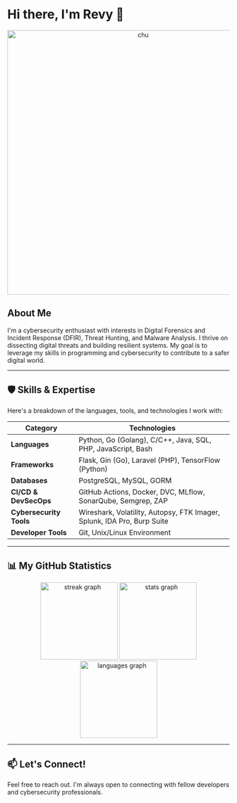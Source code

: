 # Hi there, I'm Revy 👋

<div align="center">
  <img src="https://media1.tenor.com/m/X9Szf6wUsnAAAAAC/love-live-nijigasaki.gif" alt="chu" width="600" />
</div>

## About Me

I'm a cybersecurity enthusiast with interests in Digital Forensics and Incident Response (DFIR), Threat Hunting, and Malware Analysis. I thrive on dissecting digital threats and building resilient systems. My goal is to leverage my skills in programming and cybersecurity to contribute to a safer digital world.

---

## 🛡️ Skills & Expertise

Here's a breakdown of the languages, tools, and technologies I work with:

| Category                | Technologies                                                            |
| ----------------------- | ----------------------------------------------------------------------- |
| **Languages**           | Python, Go (Golang), C/C++, Java, SQL, PHP, JavaScript, Bash            |
| **Frameworks**          | Flask, Gin (Go), Laravel (PHP), TensorFlow (Python)                     |
| **Databases**           | PostgreSQL, MySQL, GORM                                                 |
| **CI/CD & DevSecOps**   | GitHub Actions, Docker, DVC, MLflow, SonarQube, Semgrep, ZAP            |
| **Cybersecurity Tools** | Wireshark, Volatility, Autopsy, FTK Imager, Splunk, IDA Pro, Burp Suite |
| **Developer Tools**     | Git, Unix/Linux Environment                                             |

---

## 📊 My GitHub Statistics

<div align="center">
  <img src="https://streak-stats.demolab.com?user=revprm&locale=en&mode=daily&theme=ayu-mirage&hide_border=true&border_radius=15&order=3" height=175 alt="streak graph" />
  <img src="https://my-stats-indol.vercel.app/api?username=revprm&include_all_commits=true&locale=en&theme=ayu-mirage&hide_border=true&border_radius=15&order=3" height=175 alt="stats graph" />
  <img src="https://my-stats-indol.vercel.app/api/top-langs?username=revprm&locale=en&hide_title=false&card_width=320&layout=compact&langs_count=8&theme=ayu-mirage&hide_border=true&border_radius=15&order=2&hide=c,html,javascript,blade,tex,css,typescript&size_weight=0.5&count_weight=0.5" height=175 alt="languages graph" />
</div>

---

## 📫 Let's Connect!

Feel free to reach out. I'm always open to connecting with fellow developers and cybersecurity professionals.
